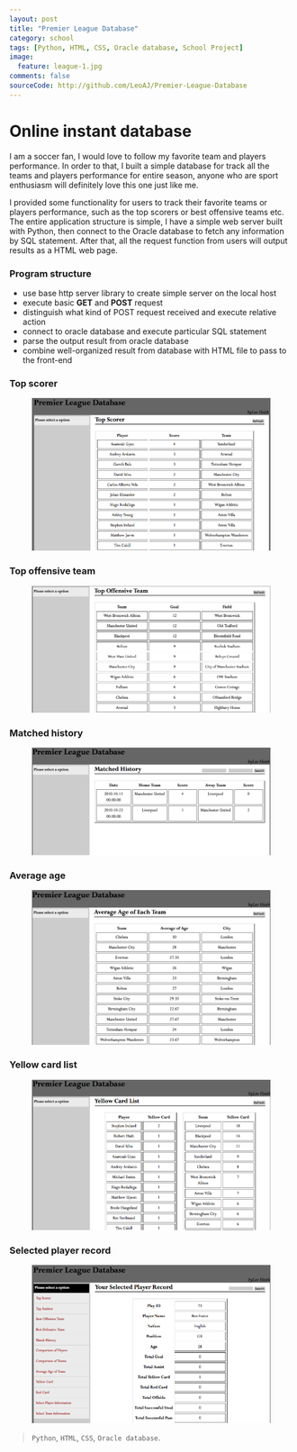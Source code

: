 ```yaml
---
layout: post
title: "Premier League Database"
category: school
tags: [Python, HTML, CSS, Oracle database, School Project]
image:
  feature: league-1.jpg
comments: false
sourceCode: http://github.com/LeoAJ/Premier-League-Database
---
```


# Online instant database

I am a soccer fan, I would love to follow my favorite team and players performance. In order to that, I built a simple database for track all the teams and players performance for entire season, anyone who are sport enthusiasm will definitely love this one just like me.

I provided some functionality for users to track their favorite teams or players performance, such as the top scorers or best offensive teams etc. The entire application structure is simple, I have a simple web server built with Python, then connect to the Oracle database to fetch any information by SQL statement. After that, all the request function from users will output results as a HTML web page.

### Program structure

* use base http server library to create simple server on the local host
* execute basic **GET** and **POST** request
* distinguish what kind of POST request received and execute relative action
* connect to oracle database and execute particular SQL statement
* parse the output result from oracle database
* combine well-organized result from database with HTML file to pass to the front-end

### Top scorer

<figure>
  <a href="/images/league-2.jpg"><img src="/images/league-2.jpg"></a>
</figure>

### Top offensive team

<figure>
  <a href="/images/league-3.jpg"><img src="/images/league-3.jpg"></a>
</figure>

### Matched history

<figure>
  <a href="/images/league-4.jpg"><img src="/images/league-4.jpg"></a>
</figure>

### Average age

<figure>
  <a href="/images/league-5.jpg"><img src="/images/league-5.jpg"></a>
</figure>

### Yellow card list

<figure>
  <a href="/images/league-6.jpg"><img src="/images/league-6.jpg"></a>
</figure>

### Selected player record

<figure>
  <a href="/images/league-7.jpg"><img src="/images/league-7.jpg"></a>
</figure>

> `Python`, `HTML`, `CSS`, `Oracle database`.
